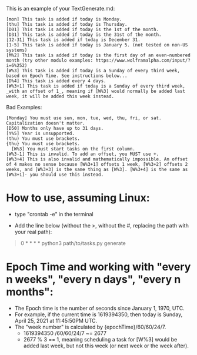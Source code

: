 This is an example of your TextGenerate.md:
```
[mon] This task is added if today is Monday.
[thu] This task is added if today is Thursday.
[D01] This task is added if today is the 1st of the month.
[D31] This task is added if today is the 31st of the month.
[12-31] This task is added if today is December 31.
[1-5] This task is added if today is January 5. (not tested on non-US systems)
[M%2] This task is added if today is the first day of an even-numbered month (try other modulo examples: https://www.wolframalpha.com/input/?i=6%252)
[W%3] This task is added if today is a Sunday of every third week, based on Epoch Time. See instructions below...
[D%4] This task is added every 4 days.
[W%3+1] This task is added if today is a Sunday of every third week, _with an offset of 1_, meaning if [W%3] would normally be added last week, it will be added this week instead.
```

Bad Examples:
```
[Monday] You must use sun, mon, tue, wed, thu, fri, or sat. Capitalization doesn't matter.
[D50] Months only have up to 31 days.
[Y%5] Year is unsupported.
(thu) You must use brackets.
{thu} You must use brackets.
  [W%3] You must start tasks on the first column.
[W%3-1] This is invalid. To add an offset, you MUST use +.
[W%3+4] This is also invalid and mathematically impossible. An offset of 4 makes no sense because [W%3+1] offsets 1 week, [W%3+2] offsets 2 weeks, and [W%3+3] is the same thing as [W%3]. [W%3+4] is the same as [W%3+1]- you should use this instead.
```

# How to use, assuming Linux:
- type "crontab -e" in the terminal

- Add the line below (without the >, without the #, replacing the path with your real path):
> 0 * * * * python3 path/to/tasks.py generate


# Epoch Time and working with "every n weeks", "every n days", "every n months":
- The Epoch time is the number of seconds since January 1, 1970, UTC.
- For example, if the current time is 1619394350, then today is Sunday, April 25, 2021 at 11:45:50PM UTC.
- The "week number" is calculated by {epochTime}/60/60/24/7.
    - 1619394350 /60/60/24/7 ~= 2677
    - 2677 % 3 == 1, meaning scheduling a task for [W%3] would be added last week, but not this week (or next week or the week after).